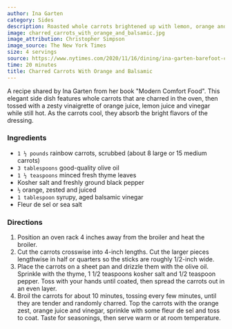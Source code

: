 ```yaml
---
author: Ina Garten
category: Sides
description: Roasted whole carrots brightened up with lemon, orange and vinegar.
image: charred_carrots_with_orange_and_balsamic.jpg
image_attribution: Christopher Simpson
image_source: The New York Times
size: 4 servings
source: https://www.nytimes.com/2020/11/16/dining/ina-garten-barefoot-contessa.html
time: 20 minutes
title: Charred Carrots With Orange and Balsamic
---
```


A recipe shared by Ina Garten from her book "Modern Comfort Food". This elegant side dish features whole carrots that are charred in the oven, then tossed with a zesty vinaigrette of orange juice, lemon juice and vinegar while still hot. As the carrots cool, they absorb the bright flavors of the dressing.

### Ingredients

* `1 ½ pounds` rainbow carrots, scrubbed (about 8 large or 15 medium carrots)
* `3 tablespoons` good-quality olive oil
* `1 ½ teaspoons` minced fresh thyme leaves
* Kosher salt and freshly ground black pepper
* `½` orange, zested and juiced
* `1 tablespoon` syrupy, aged balsamic vinegar
* Fleur de sel or sea salt

### Directions

1. Position an oven rack 4 inches away from the broiler and heat the broiler.
2. Cut the carrots crosswise into 4-inch lengths. Cut the larger pieces lengthwise in half or quarters so the sticks are roughly 1/2-inch wide.
3. Place the carrots on a sheet pan and drizzle them with the olive oil. Sprinkle with the thyme, 1 1/2 teaspoons kosher salt and 1/2 teaspoon pepper. Toss with your hands until coated, then spread the carrots out in an even layer.
4. Broil the carrots for about 10 minutes, tossing every few minutes, until they are tender and randomly charred. Top the carrots with the orange zest, orange juice and vinegar, sprinkle with some fleur de sel and toss to coat. Taste for seasonings, then serve warm or at room temperature.